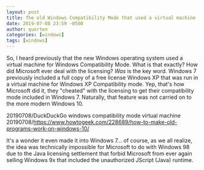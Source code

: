 ```yaml
---
layout: post
title: The old Windows Compatibility Mode that used a virtual machine
date: 2019-07-08 23:59 -0500
author: quorten
categories: [windows]
tags: [windows]
---
```


So, I heard previously that the new Windows operating system used a
virtual machine for Windows Compatibility Mode.  What is that exactly?
How did Microsoft ever deal with the licensing?  _Was_ is the key
word.  Windows 7 previously included a full copy of a free license
Windows XP that was run in a virtual machine for Windows XP
Compatibility mode.  Yep, that's how Microsoft did it, they "cheated"
with the licensing to get their compatibility mode included in Windows
7.  Naturally, that feature was not carried on to the more modern
Windows 10.

20190708/DuckDuckGo windows compatibility mode virtual machine  
20190708/https://www.howtogeek.com/228689/how-to-make-old-programs-work-on-windows-10/


It's a wonder it even made it into Windows 7... of course, as we all
realize, the idea was technically impossible for Microsoft to do with
Windows 98 due to the Java licensing settlement that forbid Microsoft
from ever again selling Windows 9x that included the unauthorized
JScript (Java) runtime.
